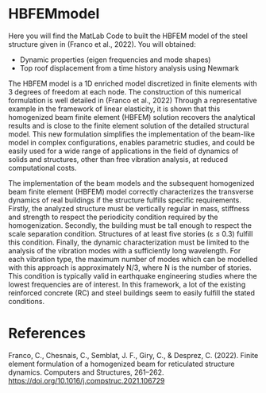 # HBFEMmodel
Here you will find the MatLab Code to built the HBFEM model of the steel structure given in (Franco et al., 2022). You will obtained:
- Dynamic properties (eigen frequencies and mode shapes)
- Top roof displacement from a time history analysis using Newmark

The HBFEM model is a 1D enriched model discretized in finite elements with 3 degrees of freedom at each node. The construction of this numerical formulation is well detailed in (Franco et al., 2022) 
Through a representative example in the framework of linear elasticity, it is shown that this homogenized beam finite element (HBFEM) solution
recovers the analytical results and is close to the finite element solution of the detailed structural model. This new formulation simplifies the implementation of the beam-like model in complex configurations, enables parametric studies, and could be easily used for a wide range of applications in the field of dynamics of solids and structures, other than free vibration analysis, at reduced computational costs.

The implementation of the beam models and the subsequent homogenized beam finite element (HBFEM) model  correctly characterizes the transverse dynamics of real buildings if the structure fulfills specific requirements. Firstly, the analyzed structure must be vertically regular in mass, stiffness and strength to respect the periodicity condition required by the homogenization. Secondly, the building must be tall enough to respect the scale separation condition. Structures of at least five stories (ε ≤ 0.3) fulfill this condition. Finally, the dynamic characterization must be limited to the analysis of the vibration modes with a sufficiently long wavelength. For each vibration type, the maximum number of modes which can be modelled with this approach is approximately N/3, where N is the number of stories. This condition is typically valid in earthquake engineering studies where the lowest frequencies are of interest. In this framework, a lot of the existing reinforced concrete (RC) and steel buildings seem to easily fulfill the stated conditions. 



# References

Franco, C., Chesnais, C., Semblat, J. F., Giry, C., & Desprez, C. (2022). Finite element formulation of a homogenized beam for reticulated structure dynamics. Computers and Structures, 261–262. https://doi.org/10.1016/j.compstruc.2021.106729
